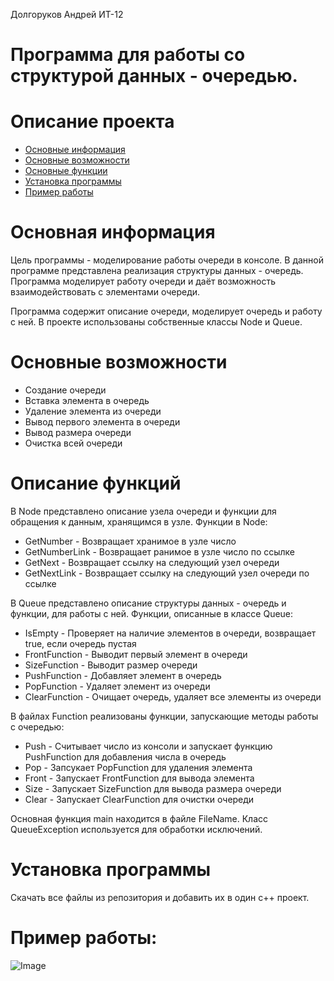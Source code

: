 Долгоруков Андрей ИТ-12
# Программа для работы со структурой данных - очередью.

# Описание проекта
- [Основные информация](#Информация)
- [Основные возможности](#Возможности)
- [Основные функции](#Функции)
- [Установка программы](#Установка)
- [Пример работы](#Пример)

<a name="Информация"></a> 
# Основная информация

Цель программы - моделирование работы очереди в консоле.
В данной программе представлена реализация структуры данных - очередь. Программа моделирует работу очереди и даёт возможность взаимодействовать с элементами очереди.

Программа содержит описание очереди, моделирует очередь и работу с ней.
В проекте использованы собственные классы Node и Queue. 

<a name="Возможности"></a> 
# Основные возможности
- Создание очереди
- Вставка элемента в очередь
- Удаление элемента из очереди
- Вывод первого элемента в очереди
- Вывод размера очереди
- Очистка всей очереди

<a name="Функции"></a>
# Описание функций

В Node представлено описание узела очереди и функции для обращения к данным, хранящимся в узле.
Функции в Node:
- GetNumber - Возвращает хранимое в узле число
- GetNumberLink - Возвращает ранимое в узле число по ссылке
- GetNext - Возвращает ссылку на следующий узел очереди
- GetNextLink - Возвращает ссылку на следующий узел очереди по ссылке

В Queue представлено описание структуры данных - очередь и функции, для работы с ней.
Функции, описанные в классе Queue:
- IsEmpty - Проверяет на наличие элементов в очереди, возвращает true, если очередь пустая
- FrontFunction - Выводит первый элемент в очереди
- SizeFunction - Выводит размер очереди
- PushFunction - Добавляет элемент в очередь
- PopFunction - Удаляет элемент из очереди
- ClearFunction - Очищает очередь, удаляет все элементы из очереди

В файлах Function реализованы функции, запускающие методы работы с очередью:
- Push - Считывает число из консоли и запускает функцию PushFunction для добавления числа в очередь
- Pop - Запсукает PopFunction для удаления элемента
- Front - Запускает FrontFunction для вывода элемента
- Size - Запускает SizeFunction для вывода размера очереди
- Clear - Запускает ClearFunction для очистки очереди

Основная функция main находится в файле FileName. 
Класс QueueException используется для обработки исключений.

<a name="Установка"></a> 
# Установка программы

Скачать все файлы из репозитория и добавить их в один с++ проект.

<a name="Пример"></a> 
# Пример работы:

![Image](https://github.com/user-attachments/assets/7002ff57-2943-44ff-a55a-2ffdb481b315)
